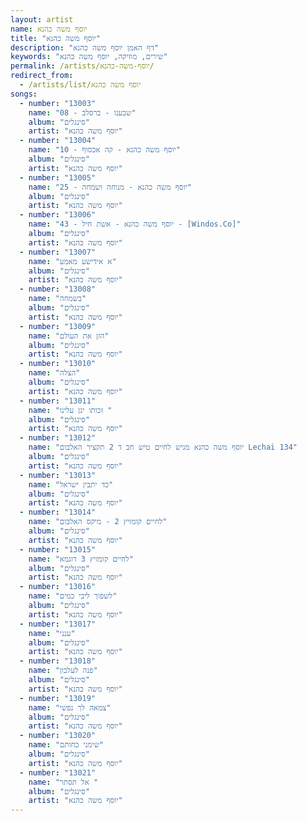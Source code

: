 ```yaml
---
layout: artist
name: יוסף משה כהנא
title: "יוסף משה כהנא"
description: "דף האמן יוסף משה כהנא"
keywords: "שירים, מוזיקה, יוסף משה כהנא"
permalink: /artists/יוסף-משה-כהנא/
redirect_from:
  - /artists/list/יוסף משה כהנא
songs:
  - number: "13003"
    name: "08 - שבענו - ברסלב"
    album: "סינגלים"
    artist: "יוסף משה כהנא"
  - number: "13004"
    name: "10 - יוסף משה כהנא - קה אכסוף"
    album: "סינגלים"
    artist: "יוסף משה כהנא"
  - number: "13005"
    name: "25 - יוסף משה כהנא - מנוחה ושמחה"
    album: "סינגלים"
    artist: "יוסף משה כהנא"
  - number: "13006"
    name: "43 - יוסף משה כהנא - אשת חיל - [Windos.Co]"
    album: "סינגלים"
    artist: "יוסף משה כהנא"
  - number: "13007"
    name: "א אידישע מאמע"
    album: "סינגלים"
    artist: "יוסף משה כהנא"
  - number: "13008"
    name: "בשמחה"
    album: "סינגלים"
    artist: "יוסף משה כהנא"
  - number: "13009"
    name: "הזן את העולם"
    album: "סינגלים"
    artist: "יוסף משה כהנא"
  - number: "13010"
    name: "הצלה"
    album: "סינגלים"
    artist: "יוסף משה כהנא"
  - number: "13011"
    name: "זכותו יגן עלינו "
    album: "סינגלים"
    artist: "יוסף משה כהנא"
  - number: "13012"
    name: "יוסף משה כהנא מגיש לחיים טיש חב ד 2 תקציר האלבום Lechai 134"
    album: "סינגלים"
    artist: "יוסף משה כהנא"
  - number: "13013"
    name: "כד יתבין ישראל"
    album: "סינגלים"
    artist: "יוסף משה כהנא"
  - number: "13014"
    name: "לחיים קומזיץ 2 - מיקס האלבום"
    album: "סינגלים"
    artist: "יוסף משה כהנא"
  - number: "13015"
    name: "לחיים קומזיץ 3 דוגמא"
    album: "סינגלים"
    artist: "יוסף משה כהנא"
  - number: "13016"
    name: "לשפוך ליבי כמים"
    album: "סינגלים"
    artist: "יוסף משה כהנא"
  - number: "13017"
    name: "ענני"
    album: "סינגלים"
    artist: "יוסף משה כהנא"
  - number: "13018"
    name: "פנה לעלבון"
    album: "סינגלים"
    artist: "יוסף משה כהנא"
  - number: "13019"
    name: "צמאה לך נפשי"
    album: "סינגלים"
    artist: "יוסף משה כהנא"
  - number: "13020"
    name: "שימני כחותם"
    album: "סינגלים"
    artist: "יוסף משה כהנא"
  - number: "13021"
    name: "‏‏ אל תסתר"
    album: "סינגלים"
    artist: "יוסף משה כהנא"
---
```

